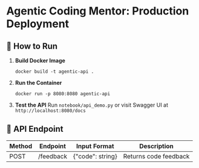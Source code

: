 # Agentic Coding Mentor: Production Deployment

## 🚀 How to Run

1. **Build Docker Image**
   ```
   docker build -t agentic-api .
   ```

2. **Run the Container**
   ```
   docker run -p 8080:8080 agentic-api
   ```

3. **Test the API**
   Run `notebook/api_demo.py` or visit Swagger UI at `http://localhost:8080/docs`

## 📘 API Endpoint

| Method | Endpoint    | Input Format       | Description            |
|--------|-------------|--------------------|------------------------|
| POST   | /feedback   | {"code": string}   | Returns code feedback  |
